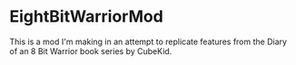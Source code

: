 # EightBitWarriorMod

This is a mod I'm making in an attempt to replicate features from the Diary of an 8 Bit Warrior book series by CubeKid.
